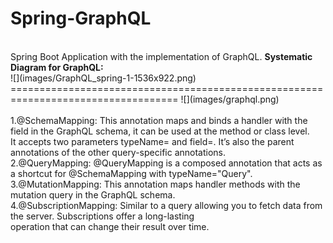 # Spring-GraphQL</br>
</br>
Spring Boot Application with the implementation of GraphQL.
<b>Systematic Diagram for GraphQL:</b></br>
![](images/GraphQL_spring-1-1536x922.png)
</br>
===================================================================================
![](images/graphql.png)
</br>
</br>
1.@SchemaMapping: This annotation maps and binds a handler with the field in the GraphQL schema, it can be used at the method or class level.</br>
It accepts two parameters typeName= and field=. It’s also the parent annotations of the other query-specific annotations.</br>
2.@QueryMapping: @QueryMapping is a composed annotation that acts as a shortcut for @SchemaMapping with typeName="Query".</br>
3.@MutationMapping: This annotation maps handler methods with the mutation query in the GraphQL schema.<br/>
4.@SubscriptionMapping: Similar to a query allowing you to fetch data from the server. Subscriptions offer a long-lasting</br>
operation that can change their result over time.
